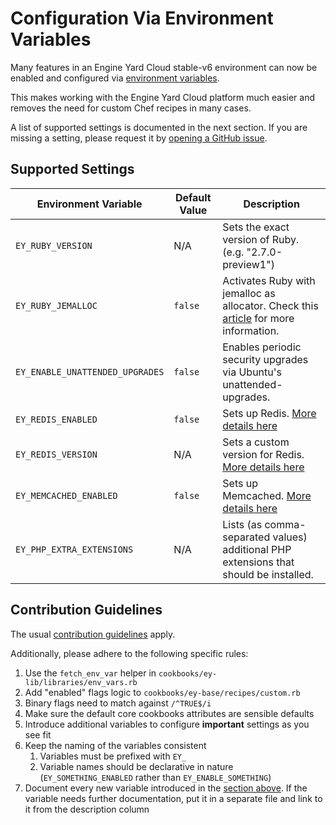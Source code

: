 # Configuration Via Environment Variables

Many features in an Engine Yard Cloud stable-v6 environment can now be enabled
and configured via [environment variables](https://support.cloud.engineyard.com/hc/en-us/articles/360007661794).

This makes working with the Engine Yard Cloud platform much easier and 
removes the need for custom Chef recipes in many cases.

A list of supported settings is documented in the next section.
If you are missing a setting, please request it by [opening a GitHub issue](https://github.com/engineyard/ey-cookbooks-stable-v6/issues/new).

## Supported Settings

| Environment Variable            | Default Value | Description                                                                                                                                                                                                 |
| ------------------------------- | ------------- | ----------------------------------------------------------------------------------------------------------------------------------------------------------------------------------------------------------- |
| `EY_RUBY_VERSION`               | N/A           | Sets the exact version of Ruby. (e.g. "2.7.0-preview1")                                                                                                                                                     |
| `EY_RUBY_JEMALLOC`              | `false`       | Activates Ruby with jemalloc as allocator. Check this [article](https://support.cloud.engineyard.com/hc/en-us/articles/360026434894-Engine-Yard-Cloud-Support-for-Ruby-with-jemalloc) for more information. |
| `EY_ENABLE_UNATTENDED_UPGRADES` | `false`       | Enables periodic security upgrades via Ubuntu's unattended-upgrades.                                                                                                                                        |
| `EY_REDIS_ENABLED`              | `false`       | Sets up Redis. [More details here](./cookbooks/redis/README.md#environment-variables)                                                                                                                       |
| `EY_REDIS_VERSION`              | N/A           | Sets a custom version for Redis. [More details here](./cookbooks/redis/README.md#environment-variables)                                                                                                     |
| `EY_MEMCACHED_ENABLED`          | `false`       | Sets up Memcached. [More details here](./cookbooks/memcached/README.md#environment-variables)                                                                                                               |
| `EY_PHP_EXTRA_EXTENSIONS`       | N/A           | Lists (as comma-separated values) additional PHP extensions that should be installed.                                                                                                                       |

## Contribution Guidelines

The usual [contribution guidelines](./CONTRIBUTING.md) apply.

Additionally, please adhere to the following specific rules:
1. Use the `fetch_env_var` helper in `cookbooks/ey-lib/libraries/env_vars.rb`
2. Add "enabled" flags logic to `cookbooks/ey-base/recipes/custom.rb`
3. Binary flags need to match against `/^TRUE$/i`
4. Make sure the default core cookbooks attributes are sensible defaults
5. Introduce additional variables to configure **important** settings as you see fit
6. Keep the naming of the variables consistent
   1. Variables must be prefixed with `EY_`
   2. Variable names should be declarative in nature (`EY_SOMETHING_ENABLED` rather than `EY_ENABLE_SOMETHING`)
7. Document every new variable introduced in the [section above](#supported-variables).
   If the variable needs further documentation, put it in a separate file and link to it from the description column
